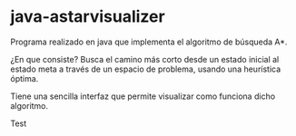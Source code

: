 # java-astarvisualizer

Programa realizado en java que implementa el algoritmo de búsqueda A*.

¿En que consiste?
Busca el camino más corto desde un estado inicial al estado meta a través de un espacio de problema, usando una heurística óptima. 

Tiene una sencilla interfaz que permite visualizar como funciona dicho algoritmo.

Test